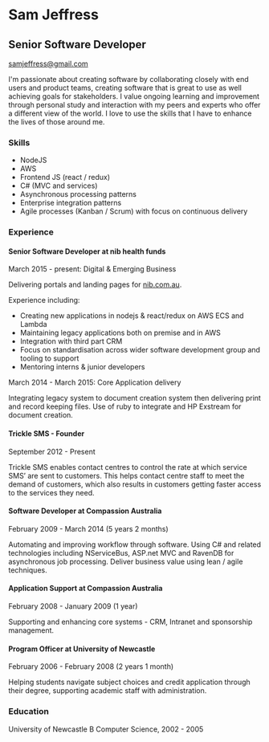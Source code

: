 # Sam Jeffress
## Senior Software Developer
samjeffress@gmail.com

I'm passionate about creating software by collaborating closely with end users and product teams, creating  software that is great to use as well achieving goals for stakeholders.
I value ongoing learning and improvement through personal study and interaction with my peers and experts who offer a different view of the world.
I love to use the skills that I have to enhance the lives of those around me.

### Skills 
* NodeJS 
* AWS 
* Frontend JS (react / redux)
* C# (MVC and services)
* Asynchronous processing patterns
* Enterprise integration patterns
* Agile processes (Kanban / Scrum) with focus on continuous delivery

### Experience

#### Senior Software Developer at nib health funds
March 2015 - present: Digital & Emerging Business

Delivering portals and landing pages for [nib.com.au](https://www.nib.com.au). 

Experience including: 
* Creating new applications in nodejs & react/redux on AWS ECS and Lambda
* Maintaining legacy applications both on premise and in AWS
* Integration with third part CRM
* Focus on standardisation across wider software development group and tooling to support
* Mentoring interns & junior developers

March 2014 - March 2015: Core Application delivery

Integrating legacy system to document creation system then delivering print and record keeping files. Use of ruby to integrate and HP Exstream for document creation.

#### Trickle SMS - Founder
September 2012 - Present

Trickle SMS enables contact centres to control the rate at which service SMS’ are sent to customers. This helps contact centre staff to meet the demand of customers, which also results in customers getting faster access to the services they need.

#### Software Developer at Compassion Australia
February 2009 - March 2014 (5 years 2 months)

Automating and improving workflow through software.
Using C# and related technologies including NServiceBus, ASP.net MVC and RavenDB for asynchronous job processing.
Deliver business value using lean / agile techniques.

#### Application Support at Compassion Australia
February 2008 - January 2009 (1 year)

Supporting and enhancing core systems - CRM, Intranet and sponsorship management.

#### Program Officer at University of Newcastle
February 2006 - February 2008 (2 years 1 month)

Helping students navigate subject choices and credit application through their degree, supporting academic staff with administration.

### Education
University of Newcastle
B Computer Science, 2002 - 2005
